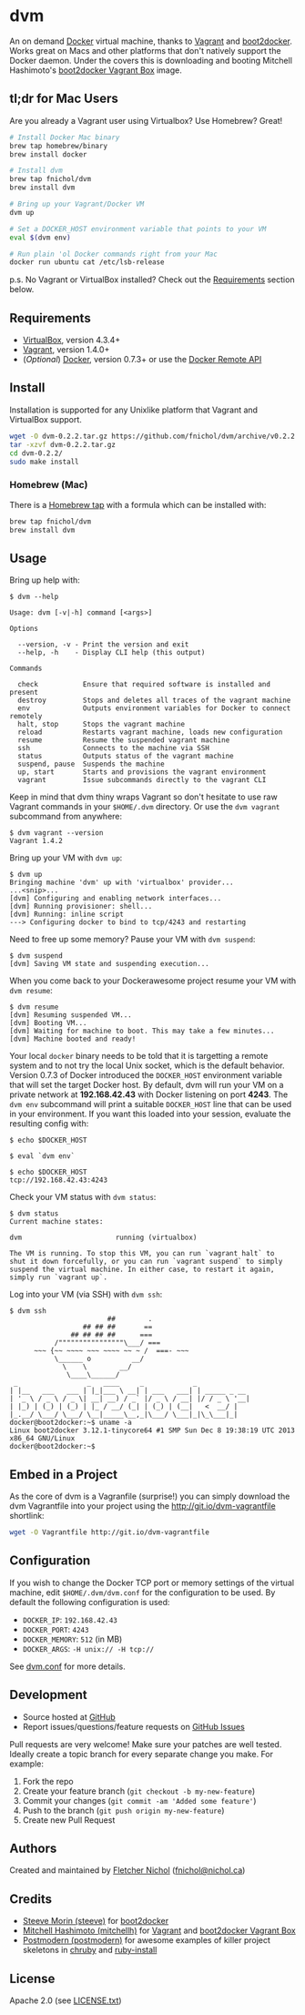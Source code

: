 # dvm

An on demand [Docker][docker] virtual machine, thanks to [Vagrant][vagrant] and [boot2docker][boot2docker]. Works great on Macs and other platforms that don't natively support the Docker daemon. Under the covers this is downloading and booting Mitchell Hashimoto's [boot2docker Vagrant Box][boot2docker_vagrant_box] image.

## <a name="mac-tl-dr"></a> tl;dr for Mac Users

Are you already a Vagrant user using Virtualbox? Use Homebrew? Great!


```sh
# Install Docker Mac binary
brew tap homebrew/binary
brew install docker

# Install dvm
brew tap fnichol/dvm
brew install dvm

# Bring up your Vagrant/Docker VM
dvm up

# Set a DOCKER_HOST environment variable that points to your VM
eval $(dvm env)

# Run plain 'ol Docker commands right from your Mac
docker run ubuntu cat /etc/lsb-release
```

p.s. No Vagrant or VirtualBox installed? Check out the [Requirements](#requirements) section below.

## <a name="requirements"></a> Requirements

* [VirtualBox][virtualbox_dl], version 4.3.4+
* [Vagrant][vagrant_dl], version 1.4.0+
* (*Optional*) [Docker][docker_dl], version 0.7.3+ or use the [Docker Remote API][docker_api]

## <a name="install"></a> Install

Installation is supported for any Unixlike platform that Vagrant and VirtualBox support.

```sh
wget -O dvm-0.2.2.tar.gz https://github.com/fnichol/dvm/archive/v0.2.2.tar.gz
tar -xzvf dvm-0.2.2.tar.gz
cd dvm-0.2.2/
sudo make install
```

### <a name="intsall-homebrew"></a> Homebrew (Mac)

There is a [Homebrew tap][homebrew_dvm] with a formula which can be installed with:

```sh
brew tap fnichol/dvm
brew install dvm
```

## <a name="usage"></a> Usage

Bring up help with:

```
$ dvm --help

Usage: dvm [-v|-h] command [<args>]

Options

  --version, -v - Print the version and exit
  --help, -h    - Display CLI help (this output)

Commands

  check           Ensure that required software is installed and present
  destroy         Stops and deletes all traces of the vagrant machine
  env             Outputs environment variables for Docker to connect remotely
  halt, stop      Stops the vagrant machine
  reload          Restarts vagrant machine, loads new configuration
  resume          Resume the suspended vagrant machine
  ssh             Connects to the machine via SSH
  status          Outputs status of the vagrant machine
  suspend, pause  Suspends the machine
  up, start       Starts and provisions the vagrant environment
  vagrant         Issue subcommands directly to the vagrant CLI
```

Keep in mind that dvm thiny wraps Vagrant so don't hesitate to use raw Vagrant commands in your `$HOME/.dvm` directory. Or use the `dvm vagrant` subcommand from anywhere:

```
$ dvm vagrant --version
Vagrant 1.4.2
```

Bring up your VM with `dvm up`:

```
$ dvm up
Bringing machine 'dvm' up with 'virtualbox' provider...
...<snip>...
[dvm] Configuring and enabling network interfaces...
[dvm] Running provisioner: shell...
[dvm] Running: inline script
---> Configuring docker to bind to tcp/4243 and restarting
```

Need to free up some memory? Pause your VM with `dvm suspend`:

```
$ dvm suspend
[dvm] Saving VM state and suspending execution...
```

When you come back to your Dockerawesome project resume your VM with `dvm resume`:

```
$ dvm resume
[dvm] Resuming suspended VM...
[dvm] Booting VM...
[dvm] Waiting for machine to boot. This may take a few minutes...
[dvm] Machine booted and ready!
```

Your local `docker` binary needs to be told that it is targetting a remote system and to not try the local Unix socket, which is the default behavior. Version 0.7.3 of Docker introduced the `DOCKER_HOST` environment variable that will set the target Docker host. By default, dvm will run your VM on a private network at **192.168.42.43** with Docker listening on port **4243**. The `dvm env` subcommand will print a suitable `DOCKER_HOST` line that can be used in your environment. If you want this loaded into your session, evaluate the resulting config with:

```
$ echo $DOCKER_HOST

$ eval `dvm env`

$ echo $DOCKER_HOST
tcp://192.168.42.43:4243
```

Check your VM status with `dvm status`:

```
$ dvm status
Current machine states:

dvm                       running (virtualbox)

The VM is running. To stop this VM, you can run `vagrant halt` to
shut it down forcefully, or you can run `vagrant suspend` to simply
suspend the virtual machine. In either case, to restart it again,
simply run `vagrant up`.
```

Log into your VM (via SSH) with `dvm ssh`:

```
$ dvm ssh
                        ##        .
                  ## ## ##       ==
               ## ## ## ##      ===
           /""""""""""""""""\___/ ===
      ~~~ {~~ ~~~~ ~~~ ~~~~ ~~ ~ /  ===- ~~~
           \______ o          __/
             \    \        __/
              \____\______/
 _                 _   ____     _            _
| |__   ___   ___ | |_|___ \ __| | ___   ___| | _____ _ __
| '_ \ / _ \ / _ \| __| __) / _` |/ _ \ / __| |/ / _ \ '__|
| |_) | (_) | (_) | |_ / __/ (_| | (_) | (__|   <  __/ |
|_.__/ \___/ \___/ \__|_____\__,_|\___/ \___|_|\_\___|_|
docker@boot2docker:~$ uname -a
Linux boot2docker 3.12.1-tinycore64 #1 SMP Sun Dec 8 19:38:19 UTC 2013 x86_64 GNU/Linux
docker@boot2docker:~$
```

## <a name="usage-embedded"></a> Embed in a Project

As the core of dvm is a Vagranfile (surprise!) you can simply download the dvm Vagrantfile into your project using the http://git.io/dvm-vagrantfile shortlink:

```sh
wget -O Vagrantfile http://git.io/dvm-vagrantfile
```

## <a name="configuration"></a> Configuration

If you wish to change the Docker TCP port or memory settings of the virtual machine, edit `$HOME/.dvm/dvm.conf` for the configuration to be used. By default the following configuration is used:

* `DOCKER_IP`: `192.168.42.43`
* `DOCKER_PORT`: `4243`
* `DOCKER_MEMORY`: `512` (in MB)
* `DOCKER_ARGS`: `-H unix:// -H tcp://`

See [dvm.conf][dvm_conf] for more details.

## <a name="development"></a> Development

* Source hosted at [GitHub][repo]
* Report issues/questions/feature requests on [GitHub Issues][issues]

Pull requests are very welcome! Make sure your patches are well tested.
Ideally create a topic branch for every separate change you make. For
example:

1. Fork the repo
2. Create your feature branch (`git checkout -b my-new-feature`)
3. Commit your changes (`git commit -am 'Added some feature'`)
4. Push to the branch (`git push origin my-new-feature`)
5. Create new Pull Request

## <a name="authors"></a> Authors

Created and maintained by [Fletcher Nichol][fnichol] (<fnichol@nichol.ca>)

## <a name="credits"></a> Credits

* [Steeve Morin (steeve)](https://github.com/steeve) for [boot2docker][boot2docker]
* [Mitchell Hashimoto (mitchellh)](https://github.com/mitchellh) for [Vagrant][vagrant] and [boot2docker Vagrant Box][boot2docker_vagrant_box]
* [Postmodern (postmodern)](https://github.com/postmodern) for awesome examples of killer project skeletons in [chruby](https://github.com/postmodern/chruby) and [ruby-install](https://github.com/postmodern/ruby-install)

## <a name="license"></a> License

Apache 2.0 (see [LICENSE.txt][license])

[license]:      https://github.com/fnichol/dvm/blob/master/LICENSE.txt
[fnichol]:      https://github.com/fnichol
[repo]:         https://github.com/fnichol/dvm
[issues]:       https://github.com/fnichol/dvm/issues

[docker]:         http://www.docker.io/
[docker_api]:     http://docs.docker.io/en/latest/api/docker_remote_api/
[docker_dl]:      http://docs.docker.io/en/latest/installation/
[dvm_conf]:       https://github.com/fnichol/dvm/blob/master/dvm.conf
[homebrew_dvm]:   https://github.com/fnichol/homebrew-dvm
[vagrant]:        http://www.vagrantup.com/
[vagrant_dl]:     http://www.vagrantup.com/downloads.html
[virtualbox_dl]:  https://www.virtualbox.org/wiki/Downloads
[boot2docker]:    https://github.com/steeve/boot2docker
[boot2docker_vagrant_box]: https://github.com/mitchellh/boot2docker-vagrant-box
